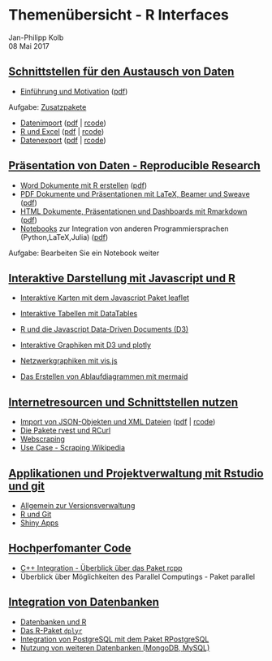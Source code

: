 # Themenübersicht - R Interfaces
Jan-Philipp Kolb  
08 Mai 2017  




## [Schnittstellen für den Austausch von Daten](https://github.com/Japhilko/RInterfaces/blob/master/slides/RInterfaces_all2g_1.md)

- [Einführung und Motivation](https://github.com/Japhilko/RInterfaces/blob/master/slides/Intro.md) ([pdf](slides/Intro.pdf))

Aufgabe: [Zusatzpakete](tutorial/Aufgabe_Zusatzpakete.md)

- [Datenimport](slides/Datenimport.md) ([pdf](slides/Datenimport.pdf) | [rcode](slides/Datenimport.R))
- [R und Excel](slides/Rexcel.md) ([pdf](Rexcel.pdf) | [rcode](slides/Rexcel.R))
- [Datenexport](slides/Datenexport.md) ([pdf](slides/Datenexport.pdf) | [rcode](slides/Datenexport.R)) 


## [Präsentation von Daten - Reproducible Research](https://github.com/Japhilko/RInterfaces/blob/master/slides/RInterfaces_all2g_2.md)

- [Word Dokumente mit R erstellen](slides/R2word.md) ([pdf](slides/R2word.pdf))
-	[PDF Dokumente und Präsentationen mit LaTeX, Beamer und Sweave](slides/R2pdf.md) ([pdf](slides/R2pdf.pdf))
-	[HTML Dokumente, Präsentationen und Dashboards mit Rmarkdown](slides/Rmarkdown.md) ([pdf](slides/Rmarkdown.pdf))
- [Notebooks](slides/Notebooks.md) zur Integration von anderen Programmiersprachen (Python,LaTeX,Julia) ([pdf](slides/Notebooks.pdf))

Aufgabe: Bearbeiten Sie ein Notebook weiter

## [Interaktive Darstellung mit Javascript und R](https://github.com/Japhilko/RInterfaces/blob/master/slides/RInterfaces_all2g_3.md)

-	[Interaktive Karten mit dem Javascript Paket leaflet](https://github.com/Japhilko/RInterfaces/blob/master/slides/leaflet.md)
-	[Interaktive Tabellen mit DataTables](https://github.com/Japhilko/RInterfaces/blob/master/slides/DataTables.md)
-	[R und die Javascript Data-Driven Documents (D3)](https://github.com/Japhilko/RInterfaces/blob/master/slides/D3.md)
-	[Interaktive Graphiken mit D3 und plotly](https://github.com/Japhilko/RInterfaces/blob/master/slides/plotly.md)

-	[Netzwerkgraphiken mit vis.js](https://github.com/Japhilko/RInterfaces/blob/master/slides/visNetwork.md)
-	[Das Erstellen von Ablaufdiagrammen mit mermaid](https://github.com/Japhilko/RInterfaces/blob/master/slides/mermaid.md)



## [Internetresourcen und Schnittstellen nutzen](https://github.com/Japhilko/RInterfaces/blob/master/slides/RInterfaces_all2g_4.md)

-	[Import von JSON-Objekten und XML Dateien](slides/rapis.Rmd) ([pdf](slides/rapis.pdf) | [rcode](slides/rapis.pdf))
- [Die Pakete rvest und RCurl](slides/rvest.md)
- [Webscraping](https://github.com/Japhilko/RInterfaces/blob/master/slides/Webscraping.md)
- [Use Case - Scraping Wikipedia](slides/ScrapingWikipedia.Rmd)


## [Applikationen und Projektverwaltung mit Rstudio und git](https://github.com/Japhilko/RInterfaces/blob/master/slides/RInterfaces_all2g_5.md)

- [Allgemein zur Versionsverwaltung](slides/Versionsverwaltung.Rmd)
- [R und Git](slides/Rgit.Rmd)
- [Shiny Apps](slides/shiny.Rmd)


## [Hochperfomanter Code](https://github.com/Japhilko/RInterfaces/blob/master/slides/RInterfaces_all2g_6.md)

-	[C++ Integration - Überblick über das Paket rcpp](https://github.com/Japhilko/RInterfaces/blob/master/slides/rcpp.md)
-	Überblick über Möglichkeiten des Parallel Computings - Paket parallel

## [Integration von Datenbanken](https://github.com/Japhilko/RInterfaces/blob/master/slides/RInterfaces_all2g_7.md)

- [Datenbanken und R](slides/Datenbanken.Rmd)
- [Das R-Paket `dplyr`](slides/dplyr.Rmd)
-	[Integration von PostgreSQL mit dem Paket 
RPostgreSQL](https://github.com/Japhilko/RInterfaces/blob/master/slides/RPostgreSQL.Rmd)
-	[Nutzung von weiteren Datenbanken (MongoDB, MySQL)]((https://github.com/Japhilko/RInterfaces/blob/master/slides/Rmongodb.md))





